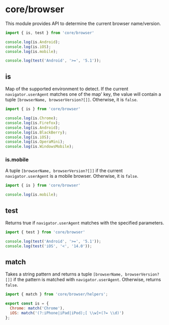 # core/browser

This module provides API to determine the current browser name/version.

```js
import { is, test } from 'core/browser'

console.log(is.Android);
console.log(is.iOS);
console.log(is.mobile);

console.log(test('Android', '>=', '5.1'));
```

## is

Map of the supported environment to detect. If the current `navigator.userAgent` matches one of the map' key,
the value will contain a tuple `[browserName, browserVersion?[]]`. Otherwise, it is `false`.

```js
import { is } from 'core/browser'

console.log(is.Chrome);
console.log(is.Firefox);
console.log(is.Android);
console.log(is.BlackBerry);
console.log(is.iOS);
console.log(is.OperaMini);
console.log(is.WindowsMobile);
```

### is.mobile

A tuple `[browserName, browserVersion?[]]` if the current `navigator.userAgent` is a mobile browser.
Otherwise, it is `false`.

```js
import { is } from 'core/browser'

console.log(is.mobile);
```

## test

Returns true if `navigator.userAgent` matches with the specified parameters.

```js
import { test } from 'core/browser'

console.log(test('Android', '>=', '5.1'));
console.log(test('iOS', '<', '14.0'));
```

## match

Takes a string pattern and returns a tuple `[browserName, browserVersion?[]]` if the pattern is matched with `navigator.userAgent`.
Otherwise, returns `false`.

```js
import { match } from 'core/browser/helpers';

export const is = {
  Chrome: match('Chrome'),
  iOS: match('(?:iPhone|iPad|iPod);[ \\w]+(?= \\d)')
};
```
